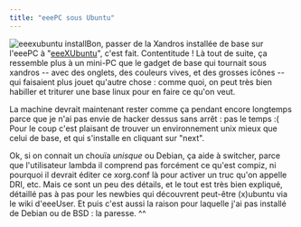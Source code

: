 ```yaml
---
title: "eeePC sous Ubuntu"
---
```


![eeexubuntu install](http://static.cyprio.net/wtf/old_pics/eeexubuntu.jpg)Bon, passer de
la Xandros installée de base sur l'eeePC à
"[eeeXUbuntu](http://wiki.eeeuser.com/ubuntu:eeexubuntu:home)", c'est fait.
Contentitude ! Là tout de suite, ça ressemble plus à un mini-PC que le gadget
de base qui tournait sous xandros -- avec des onglets, des couleurs vives, et
des grosses icônes -- qui faisaient plus jouet qu'autre chose : comme quoi, on
peut très bien habiller et triturer une base linux pour en faire ce qu'on
veut.

La machine devrait maintenant rester comme ça pendant encore longtemps parce
que je n'ai pas envie de hacker dessus sans arrêt : pas le temps :( Pour le
coup c'est plaisant de trouver un environnement unix mieux que celui de base,
et qui s'installe en cliquant sur "next".

Ok, si on connait un chouïa _unisque_ ou Debian, ça aide à switcher, parce que
l'utilisateur lambda il comprend pas forcément ce qu'est compiz, ni pourquoi
il devrait éditer ce xorg.conf là pour activer un truc qu'on appelle DRI, etc.
Mais ce sont un peu des détails, et le tout est très bien expliqué, détaillé
pas à pas pour les newbies qui découvrent peut-être (x)ubuntu via le wiki
d'eeeUser. Et puis c'est aussi la raison pour laquelle j'ai pas installé de
Debian ou de BSD : la paresse. ^^


